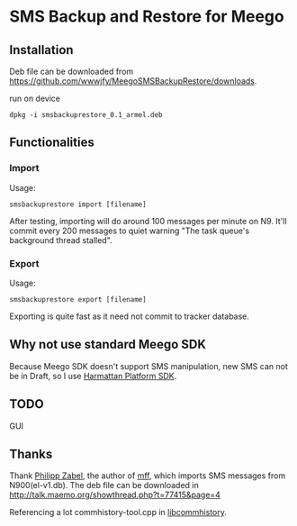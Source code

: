 # SMS Backup and Restore for Meego

## Installation

Deb file can be downloaded from <https://github.com/wwwjfy/MeegoSMSBackupRestore/downloads>.

run on device

    dpkg -i smsbackuprestore_0.1_armel.deb

## Functionalities

### Import

Usage:

    smsbackuprestore import [filename]

After testing, importing will do around 100 messages per minute on N9.
It'll commit every 200 messages to quiet warning "The task queue's background thread stalled".

### Export

Usage:

    smsbackuprestore export [filename]

Exporting is quite fast as it need not commit to tracker database.

## Why not use standard Meego SDK

Because Meego SDK doesn't support SMS manipulation, new SMS can not be in Draft, so I use [Harmattan Platform SDK](http://harmattan-dev.nokia.com/platform-sdk/).

## TODO

GUI

## Thanks

Thank [Philipp Zabel](philipp.zabel@gmail.com), the author of [mff](http://gitorious.org/mff/mff), which imports SMS messages from N900(el-v1.db). The deb file can be downloaded in <http://talk.maemo.org/showthread.php?t=77415&page=4>

Referencing a lot commhistory-tool.cpp in [libcommhistory](https://gitorious.org/commhistory/libcommhistory).
